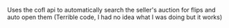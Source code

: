 Uses the cofl api to automatically search the seller's auction for flips and auto open them
(Terrible code, I had no idea what I was doing but it works)

